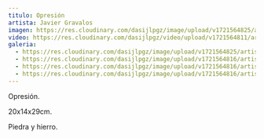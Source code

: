 ```yaml
---
titulo: Opresión
artista: Javier Gravalos
imagen: https://res.cloudinary.com/dasijlpgz/image/upload/v1721564825/artistas/Javier%20Gravalos/Opresi%C3%B3n/P1100013.jpg
video: https://res.cloudinary.com/dasijlpgz/video/upload/v1721564811/artistas/Javier%20Gravalos/Opresi%C3%B3n/obra1.mp4
galeria:
  - https://res.cloudinary.com/dasijlpgz/image/upload/v1721564825/artistas/Javier%20Gravalos/Opresi%C3%B3n/P1100013.jpg
  - https://res.cloudinary.com/dasijlpgz/image/upload/v1721564816/artistas/Javier%20Gravalos/Opresi%C3%B3n/P1100014.jpg
  - https://res.cloudinary.com/dasijlpgz/image/upload/v1721564816/artistas/Javier%20Gravalos/Opresi%C3%B3n/P1100016.jpg
  - https://res.cloudinary.com/dasijlpgz/image/upload/v1721564816/artistas/Javier%20Gravalos/Opresi%C3%B3n/P1100015.jpg
---
```

Opresión.

20x14x29cm.

Piedra y hierro.
